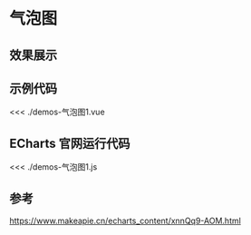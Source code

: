 # 气泡图


## 效果展示


<EChartDemo />
<script setup>
import EChartDemo from './demos-气泡图1.vue'

</script>


## 示例代码

<<< ./demos-气泡图1.vue


## ECharts 官网运行代码

<<< ./demos-气泡图1.js



## 参考 

https://www.makeapie.cn/echarts_content/xnnQq9-AOM.html